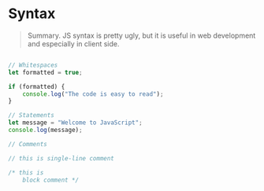 # Syntax

> Summary. JS syntax is pretty ugly, but it is useful in web development and especially in client side.

```js

// Whitespaces
let formatted = true;

if (formatted) {
    console.log("The code is easy to read");
}

// Statements
let message = "Welcome to JavaScript";
console.log(message);

// Comments

// this is single-line comment

/* this is 
    block comment */

```